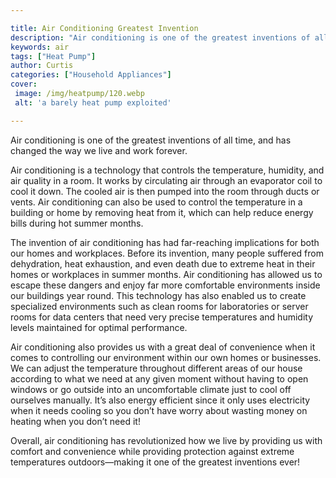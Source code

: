 ```yaml
---

title: Air Conditioning Greatest Invention
description: "Air conditioning is one of the greatest inventions of all time, and has changed the way we live and work forever....take a moment to check it out "
keywords: air
tags: ["Heat Pump"]
author: Curtis
categories: ["Household Appliances"]
cover: 
 image: /img/heatpump/120.webp
 alt: 'a barely heat pump exploited'

---
```


Air conditioning is one of the greatest inventions of all time, and has changed the way we live and work forever.

Air conditioning is a technology that controls the temperature, humidity, and air quality in a room. It works by circulating air through an evaporator coil to cool it down. The cooled air is then pumped into the room through ducts or vents. Air conditioning can also be used to control the temperature in a building or home by removing heat from it, which can help reduce energy bills during hot summer months.

The invention of air conditioning has had far-reaching implications for both our homes and workplaces. Before its invention, many people suffered from dehydration, heat exhaustion, and even death due to extreme heat in their homes or workplaces in summer months. Air conditioning has allowed us to escape these dangers and enjoy far more comfortable environments inside our buildings year round. This technology has also enabled us to create specialized environments such as clean rooms for laboratories or server rooms for data centers that need very precise temperatures and humidity levels maintained for optimal performance. 

Air conditioning also provides us with a great deal of convenience when it comes to controlling our environment within our own homes or businesses. We can adjust the temperature throughout different areas of our house according to what we need at any given moment without having to open windows or go outside into an uncomfortable climate just to cool off ourselves manually. It’s also energy efficient since it only uses electricity when it needs cooling so you don’t have worry about wasting money on heating when you don’t need it! 

Overall, air conditioning has revolutionized how we live by providing us with comfort and convenience while providing protection against extreme temperatures outdoors—making it one of the greatest inventions ever!
